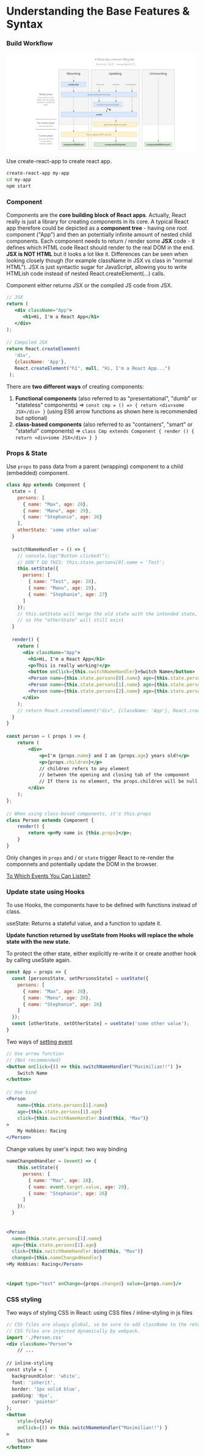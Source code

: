# Understanding the Base Features & Syntax

### Build Workflow

![Using a Build Workflow](../.gitbook/assets/image%20%286%29.png)

Use create-react-app to create react app.

```bash
create-react-app my-app
cd my-app
npm start
```

### Component

Components are the **core building block of React apps**. Actually, React really is just a library for creating components in its core. A typical React app therefore could be depicted as a **component tree** - having one root component \("App"\) and then an potentially infinite amount of nested child components. Each component needs to return / render some **JSX** code - it defines which HTML code React should render to the real DOM in the end. **JSX is NOT HTML** but it looks a lot like it. Differences can be seen when looking closely though \(for example className in JSX vs class in "normal HTML"\). JSX is just syntactic sugar for JavaScript, allowing you to write HTMLish code instead of nested React.createElement\(...\) calls.

Component either returns JSX or the compiled JS code from JSX.

```jsx
// JSX
return (
   <div className="App">
      <h1>Hi, I'm a React App</h1>
   </div>
);
   
// Compiled JSX 
return React.createElement(
   'div',
   {className: 'App'},
   React.createElement("h1", null, "Hi, I'm a React App...")
 );
```

There are **two different ways** of creating components:

1. **Functional components** \(also referred to as "presentational", "dumb" or "stateless" components\) =&gt; `const cmp = () => { return <div>some JSX</div> }` \(using ES6 arrow functions as shown here is recommended but optional\)
2. **class-based components** \(also referred to as "containers", "smart" or "stateful" components\) =&gt; `class Cmp extends Component { render () { return <div>some JSX</div> } }` 

### Props & State

Use `props` to pass data from a parent \(wrapping\) component to a child \(embedded\) component.

```jsx
class App extends Component {
  state = {
    persons: [
      { name: "Max", age: 28},
      { name: "Manu", age: 29},
      { name: "Stephanie", age: 26}
    ],
    otherState: 'some other value'
  }

  switchNameHandler = () => {
    // console.log("Button clicked!");
    // DON'T DO THIS: this.state.persons[0].name = 'Test';
    this.setState({
      persons: [
        { name: "Test", age: 28},
        { name: "Manu", age: 29},
        { name: "Stephanie", age: 27}
      ]
    });
    // this.setState will merge the old state with the intended state,
    // so the "otherState" will still exist
  }

  render() {
    return (
      <div className="App">
        <h1>Hi, I'm a React App</h1>
        <p>This is really working!</p>
        <button onClick={this.switchNameHandler}>Switch Name</button>
        <Person name={this.state.persons[0].name} age={this.state.persons[0].age}/>
        <Person name={this.state.persons[1].name} age={this.state.persons[1].age}>My Hobbies: Racing</Person>
        <Person name={this.state.persons[2].name} age={this.state.persons[2].age}/>
      </div>
    );
    // return React.createElement("div", {className: 'App'}, React.createElement("h1", null, "Hi, I'm a React App..."));
  }
}

const person = ( props ) => {
    return (
        <div>
            <p>I'm {props.name} and I am {props.age} years old!</p>
            <p>{props.children}</p>
            // children refers to any element
            // between the opening and closing tab of the component
            // If there is no element, the props.children will be null
        </div>
    );
};

// When using class-based components, it's this.props
class Person extends Component {
    render() {
        return <p>My name is {this.props}</p>;
    }
}
```

Only changes in `props` and / or `state` trigger React to re-render the componnets and potentially update the DOM in the browser.

[To Which Events You Can Listen?](https://reactjs.org/docs/events.html#supported-events)

### Update state using Hooks

To use Hooks, the components have to be defined with functions instead of class.

useState: Returns a stateful value, and a function to update it.

**Update function returned by useState from Hooks will replace the whole state with the new state.**

To protect the other state, either explicitly re-write it or create another hook by calling useState again.

```jsx
const App = props => {
  const [personsState, setPersonsState] = useState({
    persons: [
      { name: "Max", age: 28},
      { name: "Manu", age: 29},
      { name: "Stephanie", age: 26}
    ]
  });
  const [otherState, setOtherState] = useState('some other value');
}
```

Two ways of [setting event](https://reactjs.org/docs/handling-events.html)

```jsx
// Use arrow function
// (Not recommended)
<button onClick={() => this.switchNameHandler("Maximilian!!") }>
    Switch Name
</button>

// Use bind
<Person
    name={this.state.persons[1].name}
    age={this.state.persons[1].age}
    click={this.switchNameHandler.bind(this, "Max")}
>
    My Hobbies: Racing
</Person>
```

Change values by user's input: two way binding

```jsx
nameChangedHandler = (event) => {
    this.setState({
      persons: [
        { name: "Max", age: 28},
        { name: event.target.value, age: 29},
        { name: "Stephanie", age: 26}
      ]
    });
  }
  
  
<Person
  name={this.state.persons[1].name}
  age={this.state.persons[1].age}
  click={this.switchNameHandler.bind(this, "Max")}
  changed={this.nameChangedHandler}
>My Hobbies: Racing</Person>
        
        
<input type="text" onChange={props.changed} value={props.name}/>
```

### CSS styling

Two ways of styling CSS in React: using CSS files / inline-styling in js files

```jsx
// CSS files are always global, so be sure to add className to the returned JSX.
// CSS files are injected dynamically by webpack.
import './Person.css'
<div className="Person">
    // ...
    
// inline-styling
const style = {
  backgroundColor: 'white',
  font: 'inherit',
  border: '1px solid blue',
  padding: '8px',
  cursor: 'pointer'
};
<button 
    style={style}
    onClick={() => this.switchNameHandler("Maximilian!!") }
>
    Switch Name
</button>
```

